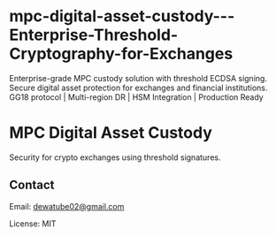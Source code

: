 # mpc-digital-asset-custody---Enterprise-Threshold-Cryptography-for-Exchanges
Enterprise-grade MPC custody solution with threshold ECDSA signing.  Secure digital asset protection for exchanges and financial institutions. GG18 protocol | Multi-region DR | HSM Integration | Production Ready
# MPC Digital Asset Custody

Security for crypto exchanges using threshold signatures.

## Contact
Email: dewatube02@gmail.com

License: MIT
